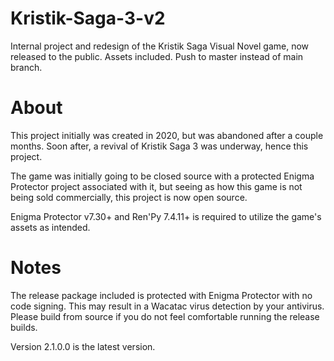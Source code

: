 # Kristik-Saga-3-v2

Internal project and redesign of the Kristik Saga Visual Novel game, now released to the public.
Assets included. Push to master instead of main branch. 

# About
This project initially was created in 2020, but was abandoned after a couple months. Soon after, a revival of Kristik Saga 3 was underway, hence this project.

The game was initially going to be closed source with a protected Enigma Protector project associated with it, but seeing as how this game is not being sold commercially, this project is now open source.

Enigma Protector v7.30+ and Ren'Py 7.4.11+ is required to utilize the game's assets as intended.

# Notes
The release package included is protected with Enigma Protector with no code signing. This may result in a Wacatac virus detection by your antivirus. Please build from source if you do not feel comfortable running the release builds.

Version 2.1.0.0 is the latest version.
